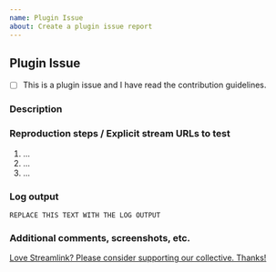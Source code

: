 ```yaml
---
name: Plugin Issue
about: Create a plugin issue report
---
```


<!--
Thanks for reporting a plugin issue!
USE THE TEMPLATE, otherwise, your plugin issue may be rejected.

First, see the contribution guidelines:
https://github.com/streamlink/streamlink/blob/master/CONTRIBUTING.md#contributing-to-streamlink

Also check the list of open and closed plugin issues:
https://github.com/streamlink/streamlink/issues?q=is%3Aissue+label%3A%22plugin+issue%22

Please see the text preview to avoid unnecessary formatting errors.
-->


## Plugin Issue

<!-- Replace [ ] with [x] in order to check the box -->
- [ ] This is a plugin issue and I have read the contribution guidelines.


### Description

<!-- Explain the plugin issue as detailed as you can. -->


### Reproduction steps / Explicit stream URLs to test

<!-- How can we reproduce this? Please note the exact steps below using the list format supplied. If you need more steps please add them. -->

1. ...
2. ...
3. ...


### Log output

<!--
TEXT LOG OUTPUT IS REQUIRED for a plugin issue!
Use the `--loglevel debug` parameter and avoid using parameters which suppress log output.
https://streamlink.github.io/cli.html#cmdoption-l

Make sure to **remove usernames and passwords**
You can copy the output to https://gist.github.com/ or paste it below.
-->

```
REPLACE THIS TEXT WITH THE LOG OUTPUT
```


### Additional comments, screenshots, etc.



[Love Streamlink? Please consider supporting our collective. Thanks!](https://opencollective.com/streamlink/donate)
